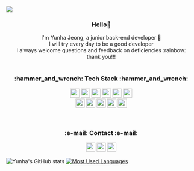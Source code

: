 <img src="https://capsule-render.vercel.app/api?type=waving&color=auto&height=180&section=header&text=Yunha%20Jeong%20&fontSize=32&animation=fadeln&fontAlignY=36&fontColor=ffffff"/>

  

<h3 align="center" >Hello👋</h3>
<p align="center">
I'm Yunha Jeong, a junior back-end developer 🐤 <br/>
I will try every day to be a good developer<br/>
I always welcome questions and feedback on deficiencies :rainbow:​<br/>
thank you!!!<br/> <br/>
</p>

 <h3 align="center">​:hammer_and_wrench:​ Tech Stack ​:hammer_and_wrench:​ </h3>

<p align="center"> 
<img src="https://img.shields.io/badge/Java-007396?style=flat-square&logo=Java&logoColor=white" height="24"/>
<img src="https://img.shields.io/badge/JavaScript-F7DF1E?style=flat-square&logo=JavaScript&logoColor=white" height="24"/>
<img src="https://img.shields.io/badge/HTML5-E34F26?style=flat-square&logo=HTML5&logoColor=white" height="24"/>  
<img src="https://img.shields.io/badge/Spring-88CE02?style=flat-square&logo=Spring&logoColor=white" height="24"/>
<img src="https://img.shields.io/badge/SpringBoot-6DB33F?style=flat-square&logo=Spring&logoColor=white" height="24"/>
<img src="https://img.shields.io/badge/Docker-2496ED?style=flat-square&logo=Docker&logoColor=white" height="24"/> <br/>
<img src="https://img.shields.io/badge/MySQL-4479A1?style=flat-square&logo=MySQL&logoColor=white" height="24"/>
<img src="https://img.shields.io/badge/MariaDB-003545?style=flat-square&logo=MariaDB&logoColor=white" height="24"/>
<img src="https://img.shields.io/badge/Android-3DDC84?style=flat-square&logo=Android&logoColor=white" height="24"/>
<img src="https://img.shields.io/badge/Linux-FCC624?style=flat-square&logo=Linux&logoColor=white" height="24"/>
<img src="https://img.shields.io/badge/Node.js-339933?style=flat-square&logo=Node.js&logoColor=white" height="24"/>
</p><br/>

 <h3 align="center">​:e-mail:​ Contact ​:e-mail:​</h3>
<p align="center">
<img src="https://img.shields.io/badge/Gmail-EA4335?style=flat-square&logo=Gmail&logoColor=white" height="24"/>
<a href="https://github.com/JEONGYUNHA"><img src="https://img.shields.io/badge/GitHub-181717?style=flat-square&logo=GitHub&logoColor=white" height="24"/></a>
<a href="https://yundevnote.tistory.com/"><img src="https://img.shields.io/badge/Blog-FF8800?style=flat-square&logo=Bloglovin&logoColor=white" height="24"/></a>
</p>

 ![Yunha's GitHub stats](https://github-readme-stats.vercel.app/api?username=yunhaDevGit&show_icons=true&theme=radical)
[![Most Used Languages](https://github-readme-stats.vercel.app/api/top-langs/?username=yunhaDevGit&layout=compact&theme=radical)](https://github.com/anuraghazra/github-readme-stats)

<!--
**yunhaDevGit/yunhaDevGit** is a ✨ _special_ ✨ repository because its `README.md` (this file) appears on your GitHub profile.

Here are some ideas to get you started:
 
- 🔭 I’m currently working on ...
- 🌱 I’m currently learning ...
- 👯 I’m looking to collaborate on ...
- 🤔 I’m looking for help with ...
- 💬 Ask me about ...
- 📫 How to reach me: ...
- 😄 Pronouns: ...
- ⚡ Fun fact: ...
-->
